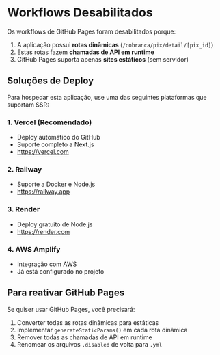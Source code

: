# Workflows Desabilitados

Os workflows de GitHub Pages foram desabilitados porque:

1. A aplicação possui **rotas dinâmicas** (`/cobranca/pix/detail/[pix_id]`)
2. Estas rotas fazem **chamadas de API em runtime**
3. GitHub Pages suporta apenas **sites estáticos** (sem servidor)

## Soluções de Deploy

Para hospedar esta aplicação, use uma das seguintes plataformas que suportam SSR:

### 1. Vercel (Recomendado)
- Deploy automático do GitHub
- Suporte completo a Next.js
- https://vercel.com

### 2. Railway
- Suporte a Docker e Node.js
- https://railway.app

### 3. Render
- Deploy gratuito de Node.js
- https://render.com

### 4. AWS Amplify
- Integração com AWS
- Já está configurado no projeto

## Para reativar GitHub Pages

Se quiser usar GitHub Pages, você precisará:

1. Converter todas as rotas dinâmicas para estáticas
2. Implementar `generateStaticParams()` em cada rota dinâmica
3. Remover todas as chamadas de API em runtime
4. Renomear os arquivos `.disabled` de volta para `.yml`
